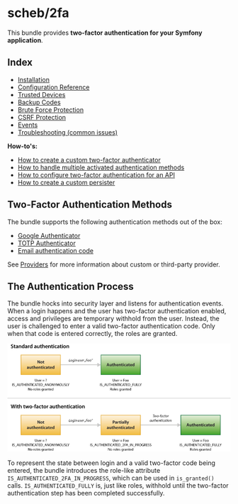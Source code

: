 scheb/2fa
=========

This bundle provides **two-factor authentication for your Symfony application**.

## Index

- [Installation](installation.md)
- [Configuration Reference](configuration.md)
- [Trusted Devices](trusted_device.md)
- [Backup Codes](backup_codes.md)
- [Brute Force Protection](brute_force_protection.md)
- [CSRF Protection](csrf_protection.md)
- [Events](events.md)
- [Troubleshooting (common issues)](troubleshooting.md)

**How-to's:**

- [How to create a custom two-factor authenticator](providers/custom.md)
- [How to handle multiple activated authentication methods](multi_authentication.md)
- [How to configure two-factor authentication for an API](api.md)
- [How to create a custom persister](persister.md)


## Two-Factor Authentication Methods

The bundle supports the following authentication methods out of the box:

  - [Google Authenticator](providers/google.md)
  - [TOTP Authenticator](providers/totp.md)
  - [Email authentication code](providers/email.md)

See [Providers](providers/index.md) for more information about custom or third-party provider.


## The Authentication Process

The bundle hocks into security layer and listens for authentication events. When a login happens and the user has
two-factor authentication enabled, access and privileges are temporary withhold from the user. Instead, the user is
challenged to enter a valid two-factor authentication code. Only when that code is entered correctly, the roles are
granted.

![Authentication process](authentication-process.png)

To represent the state between login and a valid two-factor code being entered, the bundle introduces the role-like
attribute `IS_AUTHENTICATED_2FA_IN_PROGRESS`, which can be used in `is_granted()` calls. `IS_AUTHENTICATED_FULLY` is,
just like roles, withhold until the two-factor authentication step has been completed successfully.
